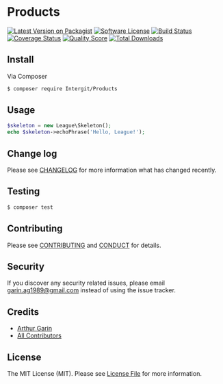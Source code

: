 # Products

[![Latest Version on Packagist][ico-version]][link-packagist]
[![Software License][ico-license]](LICENSE.md)
[![Build Status][ico-travis]][link-travis]
[![Coverage Status][ico-scrutinizer]][link-scrutinizer]
[![Quality Score][ico-code-quality]][link-code-quality]
[![Total Downloads][ico-downloads]][link-downloads]

## Install

Via Composer

``` bash
$ composer require Intergit/Products
```

## Usage

``` php
$skeleton = new League\Skeleton();
echo $skeleton->echoPhrase('Hello, League!');
```

## Change log

Please see [CHANGELOG](CHANGELOG.md) for more information what has changed recently.

## Testing

``` bash
$ composer test
```

## Contributing

Please see [CONTRIBUTING](CONTRIBUTING.md) and [CONDUCT](CONDUCT.md) for details.

## Security

If you discover any security related issues, please email garin.ag1989@gmail.com instead of using the issue tracker.

## Credits

- [Arthur Garin][link-author]
- [All Contributors][link-contributors]

## License

The MIT License (MIT). Please see [License File](LICENSE.md) for more information.

[ico-version]: https://img.shields.io/packagist/v/Intergit/Products.svg?style=flat-square
[ico-license]: https://img.shields.io/badge/license-MIT-brightgreen.svg?style=flat-square
[ico-travis]: https://img.shields.io/travis/Intergit/Products/master.svg?style=flat-square
[ico-scrutinizer]: https://img.shields.io/scrutinizer/coverage/g/Intergit/Products.svg?style=flat-square
[ico-code-quality]: https://img.shields.io/scrutinizer/g/Intergit/Products.svg?style=flat-square
[ico-downloads]: https://img.shields.io/packagist/dt/Intergit/Products.svg?style=flat-square

[link-packagist]: https://packagist.org/packages/Intergit/Products
[link-travis]: https://travis-ci.org/Intergit/Products
[link-scrutinizer]: https://scrutinizer-ci.com/g/Intergit/Products/code-structure
[link-code-quality]: https://scrutinizer-ci.com/g/Intergit/Products
[link-downloads]: https://packagist.org/packages/Intergit/Products
[link-author]: https://github.com/Interprise
[link-contributors]: ../../contributors
